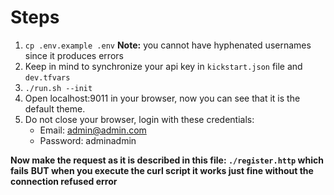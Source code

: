 # Steps

1. `cp .env.example .env`
   **Note:** you cannot have hyphenated usernames since it produces errors
2. Keep in mind to synchronize your api key in `kickstart.json` file and `dev.tfvars`
3. `./run.sh --init`
4. Open localhost:9011 in your browser, now you can see that it is the default theme.
5. Do not close your browser, login with these credentials:
   - Email: admin@admin.com
   - Password: adminadmin

**Now make the request as it is described in this file: `./register.http` which fails**
**BUT when you execute the curl script it works just fine without the connection refused error**
